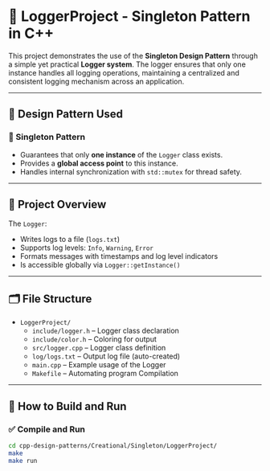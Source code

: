 # 📝 LoggerProject - Singleton Pattern in C++

This project demonstrates the use of the **Singleton Design Pattern** through a simple yet practical **Logger system**. The logger ensures that only one instance handles all logging operations, maintaining a centralized and consistent logging mechanism across an application.

---

## 🧠 Design Pattern Used

### 🧩 Singleton Pattern

- Guarantees that only **one instance** of the `Logger` class exists.
- Provides a **global access point** to this instance.
- Handles internal synchronization with `std::mutex` for thread safety.

---

## 🧪 Project Overview

The `Logger`:
- Writes logs to a file (`logs.txt`)
- Supports log levels: `Info`, `Warning`, `Error`
- Formats messages with timestamps and log level indicators
- Is accessible globally via `Logger::getInstance()`

---

## 🗂️ File Structure

- `LoggerProject/`
  - `include/logger.h`  – Logger class declaration
  - `include/color.h`   – Coloring for output
  - `src/logger.cpp`    – Logger class definition
  - `log/logs.txt`      – Output log file (auto-created)
  - `main.cpp`          – Example usage of the Logger
  - `Makefile`          – Automating program Compilation

---

## 🚀 How to Build and Run

### ✅ Compile and Run

```bash
cd cpp-design-patterns/Creational/Singleton/LoggerProject/
make
make run
